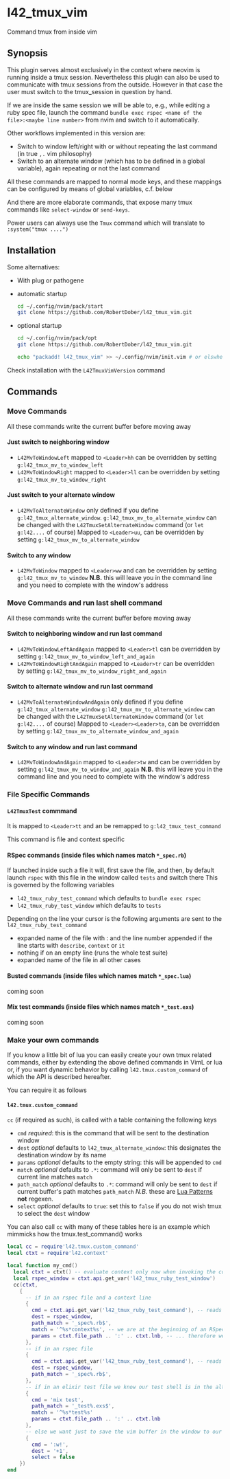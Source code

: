 # l42_tmux_vim

Command tmux from inside vim

## Synopsis

This plugin serves almost exclusively in the context where neovim is running inside
a tmux session. Nevertheless this plugin can also be used to communicate with tmux sessions
from the outside.
However in that case the user must switch to the tmux_session in question by hand.

If we are inside the same session we will be able to, e.g., while editing a ruby spec file,
launch the command `bundle exec rspec <name of the file>:<maybe line number>` from nvim
and switch to it automatically.

Other workflows implemented in this version are:

- Switch to window left/right with or without repeating the last command (in true `,.` vim philosophy)
- Switch to an alternate window (which has to be defined in a global variable), again repeating or not the last command

All these commands are mapped to normal mode keys, and these mappings can be configured by means of global variables, c.f. below

And there are more elaborate commands, that expose many tmux commands like `select-window` or `send-keys`.

Power users can always use the `Tmux` command which will translate to `:system("tmux ....")`

## Installation

Some alternatives:

- With plug or pathogene 

- automatic startup
   ```sh
   cd ~/.config/nvim/pack/start
   git clone https://github.com/RobertDober/l42_tmux_vim.git
   ```

- optional startup
   ```sh
   cd ~/.config/nvim/pack/opt
   git clone https://github.com/RobertDober/l42_tmux_vim.git

   echo "packadd! l42_tmux_vim" >> ~/.config/nvim/init.vim # or elswhere in your startup scripts
   ```


Check installation with the `L42TmuxVimVersion` command


## Commands

### Move Commands

All these commands write the current buffer before moving away

#### Just switch to neighboring window

- `L42MvToWindowLeft` mapped to `<Leader>hh`  can be overridden by setting `g:l42_tmux_mv_to_window_left`
- `L42MvToWindowRight` mapped to `<Leader>ll`  can be overridden by setting `g:l42_tmux_mv_to_window_right`

#### Just switch to your alternate window

- `L42MvToAlternateWindow` only defined if you define `g:l42_tmux_alternate_window`.
`g:l42_tmux_mv_to_alternate_window` can be changed with the `L42TmuxSetAlternateWindow` command (or `let g:l42....` of course)
Mapped to `<Leader>uu`, can be overridden by setting `g:l42_tmux_mv_to_alternate_window`

#### Switch to any window

- `L42MvToWindow` mapped to `<Leader>ww` and can be overridden by setting `g:l42_tmux_mv_to_window`
    **N.B.** this will leave you in the command line and you need to complete with the window's address

### Move Commands and run last shell command

All these commands write the current buffer before moving away

#### Switch to neighboring window and run last command

- `L42MvToWindowLeftAndAgain` mapped to `<Leader>tl`  can be overridden by setting `g:l42_tmux_mv_to_window_left_and_again`
- `L42MvToWindowRightAndAgain` mapped to `<Leader>tr`  can be overridden by setting `g:l42_tmux_mv_to_window_right_and_again`

#### Switch to alternate window and run last command

- `L42MvToAlternateWindowAndAgain` only defined if you define `g:l42_tmux_alternate_window`
`g:l42_tmux_mv_to_alternate_window` can be changed with the `L42TmuxSetAlternateWindow` command (or `let g:l42....` of course)
Mapped to `<Leader><Leader>ta`, can be overridden by setting `g:l42_tmux_mv_to_alternate_window_and_again`

#### Switch to any window and run last command

- `L42MvToWindowAndAgain` mapped to `<Leader>tw` and can be overridden by setting `g:l42_tmux_mv_to_window_and_again`
    **N.B.** this will leave you in the command line and you need to complete with the window's address

### File Specific Commands

#### `L42TmuxTest` commmand

It is mapped to `<Leader>tt` and an be remapped to `g:l42_tmux_test_command`

This command is file and context specific

#### RSpec commands (inside files which names match `*_spec.rb`)

If launched inside such a file it will, first save the file, and then, by default launch `rspec` with this file in the window called `tests` and switch there
This is governed by the following variables

- `l42_tmux_ruby_test_command` which defaults to `bundle exec rspec`
- `l42_tmux_ruby_test_window` which defaults to `tests`

Depending on the line your cursor is the following arguments are sent to the `l42_tmux_ruby_test_command`

- expanded name of the file with : and the line number appended if the line starts with `describe`, `context` or `it`
- nothing if on an empty line (runs the whole test suite)
- expanded name of the file in all other cases

#### Busted commands (inside files which names match `*_spec.lua`)

coming soon

#### Mix test commands (inside files which names match `*_test.exs`)

coming soon

### Make your own commands

If you know a little bit of lua you can easily create your own tmux related commands, either by extending the above defined commands in VimL or lua or,
if you want dynamic behavior by calling `l42.tmux.custom_command` of which the API is described hereafter.

You can require it as follows

#### `l42.tmux.custom_command`

`cc` (if required as such), is called with a table containing the following keys

- `cmd` _required_: this is the command that will be sent to the destination window
- `dest` _optional_ defaults to `l42_tmux_alternate_window`: this designates the destination window by its name
- `params` _optional_ defaults to the empty string: this will be appended to `cmd`
- `match` _optional_ defaults to `.*`: command will only be sent to `dest` if current line matches `match`
- `path_match` _optional_ defaults to `.*`: command will only be sent to `dest` if current buffer's path matches `path_match`
  *N.B.* these are [Lua Patterns](https://www.lua.org/pil/20.2.html) **not** regexen.
- `select` _optional_ defaults to `true`: set this to `false` if you do not wish tmux to select the `dest` window

You can also call `cc` with many of these tables here is an example which mimmicks how the tmux.test_command() works

```lua
local cc = require'l42.tmux.custom_command'
local ctxt = require'l42.context'

local function my_cmd()
  local ctxt = ctxt() -- evaluate context only now when invoking the command
  local rspec_window = ctxt.api.get_var('l42_tmux_ruby_test_window')
  cc(ctxt,
    {
      -- if in an rspec file and a context line
      {
        cmd = ctxt.api.get_var('l42_tmux_ruby_test_command'), -- reads g:l42_tmux_ruby_test_command
        dest = rspec_window,
        path_match = '_spec%.rb$',
        match = '^%s*context%s', -- we are at the beginning of an RSpec context block ...
        params = ctxt.file_path .. ':' .. ctxt.lnb, -- ... therefore we tell rspec to execute this file with the line number
      },
      -- if in an rspec file
      {
        cmd = ctxt.api.get_var('l42_tmux_ruby_test_command'), -- reads g:l42_tmux_ruby_test_command
        dest = rspec_window,
        path_match = '_spec%.rb$',
      },
      -- if in an elixir test file we know our test shell is in the alternate window 
      {
        cmd = 'mix test',
        path_match = '_test%.exs$',
        match = '^%s*test%s'
        params = ctxt.file_path .. ':' .. ctxt.lnb
      },
      -- else we want just to save the vim buffer in the window to our right (contrieved)
      {
        cmd = ':w!',
        dest = '+1',
        select = false
    })
end
```
